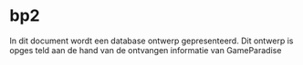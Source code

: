 # bp2
In dit document wordt een database ontwerp gepresenteerd. Dit ontwerp is opges  teld aan   de hand van de ontvangen informatie van GameParadise 
